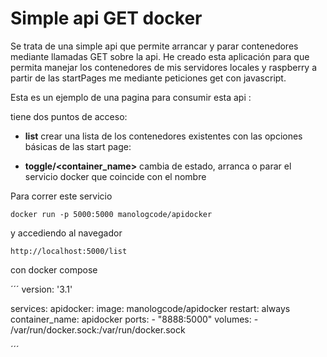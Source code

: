 # Simple api GET docker

Se trata de una simple api que permite arrancar y parar contenedores mediante llamadas GET sobre la api.
He creado esta aplicación para que permita manejar los contenedores de mis servidores locales y raspberry a partir de las startPages me mediante peticiones get con javascript.

Esta es un ejemplo de una pagina para consumir esta api :

tiene dos puntos de acceso:

 - **list** crear una lista de los contenedores existentes con las opciones básicas de las start page:

 - **toggle/<container_name>** cambia de estado, arranca o parar el servicio docker que coincide con el nombre

Para correr este servicio

    docker run -p 5000:5000 manologcode/apidocker

y accediendo al navegador 

    http://localhost:5000/list

con docker compose

´´´
version: '3.1'

services:
  apidocker:
    image: manologcode/apidocker
    restart: always
    container_name: apidocker
    ports:
      - "8888:5000"
    volumes:
      - /var/run/docker.sock:/var/run/docker.sock

´´´
